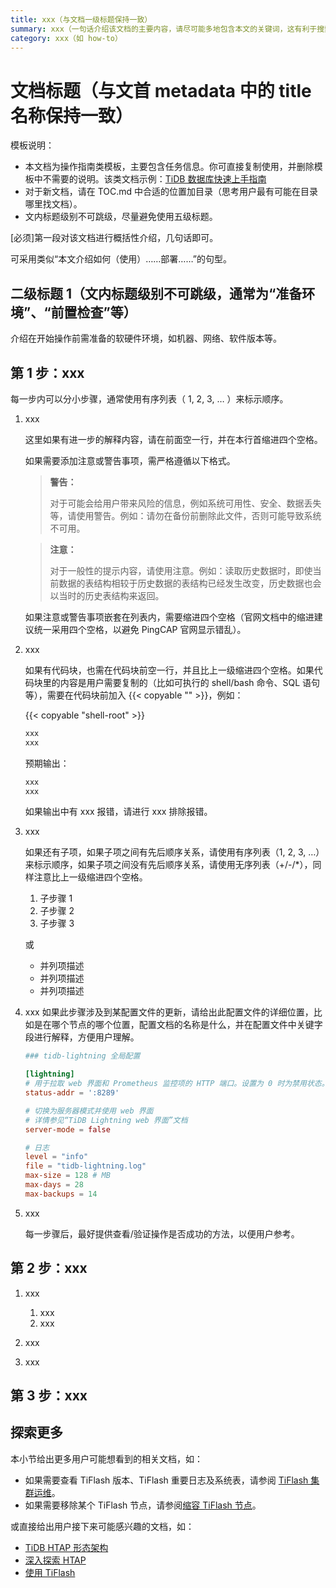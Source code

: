 ```yaml
---
title: xxx（与文档一级标题保持一致）
summary: xxx（一句话介绍该文档的主要内容，请尽可能多地包含本文的关键词，这有利于搜索引擎优化）
category: xxx（如 how-to）
---
```


# 文档标题（与文首 metadata 中的 title 名称保持一致）

模板说明：

- 本文档为操作指南类模板，主要包含任务信息。你可直接复制使用，并删除模板中不需要的说明。该类文档示例：[TiDB 数据库快速上手指南](/quick-start-with-tidb.md)
- 对于新文档，请在 TOC.md 中合适的位置加目录（思考用户最有可能在目录哪里找文档）。
- 文内标题级别不可跳级，尽量避免使用五级标题。

[必须]第一段对该文档进行概括性介绍，几句话即可。

可采用类似“本文介绍如何（使用）……部署……”的句型。

## 二级标题 1（文内标题级别不可跳级，通常为“准备环境”、“前置检查”等）

介绍在开始操作前需准备的软硬件环境，如机器、网络、软件版本等。

## 第 1 步：xxx

每一步内可以分小步骤，通常使用有序列表（ 1, 2, 3, … ）来标示顺序。

1. xxx

    这里如果有进一步的解释内容，请在前面空一行，并在本行首缩进四个空格。

    如果需要添加注意或警告事项，需严格遵循以下格式。

    > **警告：**
    >
    > 对于可能会给用户带来风险的信息，例如系统可用性、安全、数据丢失等，请使用警告。例如：请勿在备份前删除此文件，否则可能导致系统不可用。

    > **注意：**
    >
    > 对于一般性的提示内容，请使用注意。例如：读取历史数据时，即使当前数据的表结构相较于历史数据的表结构已经发生改变，历史数据也会以当时的历史表结构来返回。

    如果注意或警告事项嵌套在列表内，需要缩进四个空格（官网文档中的缩进建议统一采用四个空格，以避免 PingCAP 官网显示错乱）。

2. xxx

    如果有代码块，也需在代码块前空一行，并且比上一级缩进四个空格。如果代码块里的内容是用户需要复制的（比如可执行的 shell/bash 命令、SQL 语句等），需要在代码块前加入 {{< copyable "" >}}，例如：

    {{< copyable "shell-root" >}}

    ```bash
    xxx
    xxx
    ```

    预期输出：

    ```bash
    xxx
    xxx
    ```

    如果输出中有 xxx 报错，请进行 xxx 排除报错。

3. xxx

    如果还有子项，如果子项之间有先后顺序关系，请使用有序列表（1, 2, 3, …）来标示顺序，如果子项之间没有先后顺序关系，请使用无序列表（+/-/*），同样注意比上一级缩进四个空格。

    1. 子步骤 1
    2. 子步骤 2
    3. 子步骤 3

    或

    + 并列项描述
    + 并列项描述
    + 并列项描述

4. xxx 如果此步骤涉及到某配置文件的更新，请给出此配置文件的详细位置，比如是在哪个节点的哪个位置，配置文档的名称是什么，并在配置文件中关键字段进行解释，方便用户理解。

    ```toml
    ### tidb-lightning 全局配置

    [lightning]
    # 用于拉取 web 界面和 Prometheus 监控项的 HTTP 端口。设置为 0 时为禁用状态。
    status-addr = ':8289'

    # 切换为服务器模式并使用 web 界面
    # 详情参见“TiDB Lightning web 界面”文档
    server-mode = false

    # 日志
    level = "info"
    file = "tidb-lightning.log"
    max-size = 128 # MB
    max-days = 28
    max-backups = 14
    ```

5. xxx

    每一步骤后，最好提供查看/验证操作是否成功的方法，以便用户参考。

## 第 2 步：xxx

1. xxx

    1. xxx
    2. xxx

2. xxx

3. xxx

## 第 3 步：xxx

## 探索更多

本小节给出更多用户可能想看到的相关文档，如：

- 如果需要查看 TiFlash 版本、TiFlash 重要日志及系统表，请参阅 [TiFlash 集群运维](/tiflash/maintain-tiflash.md)。
- 如果需要移除某个 TiFlash 节点，请参阅[缩容 TiFlash 节点](/scale-tidb-using-tiup.md#缩容-tiflash-节点)。

或直接给出用户接下来可能感兴趣的文档，如：

- [TiDB HTAP 形态架构](/tiflash/tiflash-overview.md#整体架构)
- [深入探索 HTAP](/explore-htap.md)
- [使用 TiFlash](/tiflash/use-tiflash.md)